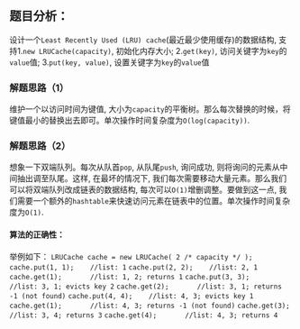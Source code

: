 ## 题目分析：

设计一个`Least Recently Used (LRU) cache`(最近最少使用缓存)的数据结构, 支持1.`new LRUCache(capacity)`, 初始化内存大小; 2.`get(key)`, 访问关键字为`key`的`value`值; 3.`put(key, value)`, 设置关键字为`key`的`value`值 

### 解题思路（1）
维护一个以访问时间为键值, 大小为`capacity`的平衡树。那么每次替换的时候，将键值最小的替换出去即可。单次操作时间复杂度为`O(log(capacity))`.
### 解题思路（2）
想象一下双端队列。每次从队首`pop`, 从队尾`push`, 询问成功, 则将询问的元素从中间抽出调至队尾。这样, 在最坏的情况下, 我们每次需要移动大量元素。那么我们可以将双端队列改成链表的数据结构, 每次可以`O(1)`增删调整。要做到这一点, 我们需要一个额外的`hashtable`来快速访问元素在链表中的位置。单次操作时间复杂度为`O(1)`.
#### 算法的正确性：
举例如下：
`LRUCache cache = new LRUCache( 2 /* capacity */ );`
`cache.put(1, 1);	 //list: 1`
`cache.put(2, 2);	 //list: 2, 1`
`cache.get(1);       //list: 1, 2; returns 1`
`cache.put(3, 3);    //list: 3, 1; evicts key 2`
`cache.get(2);       //list: 3, 1; returns -1 (not found)`
`cache.put(4, 4);    //list: 4, 3; evicts key 1`
`cache.get(1);       //list: 4, 3; returns -1 (not found)`
`cache.get(3);       //list: 3, 4; returns 3`
`cache.get(4);       //list: 4, 3; returns 4`
